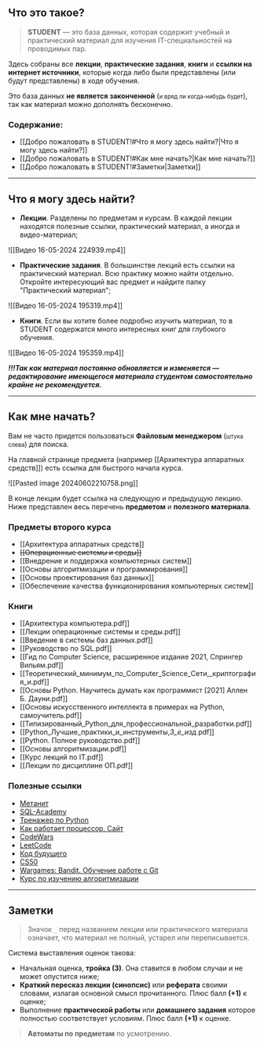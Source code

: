 ## Что это такое?

> **STUDENT** — это база данных, которая содержит учебный и практический материал для изучения IT-специальностей на проводимых пар. 

Здесь собраны все **лекции**, **практические задания**, **книги** и **ссылки на интернет источники**, которые когда либо были представлены (или будут представлены) в ходе обучения. 

Это база данных **не является законченной** (<small>и вряд ли когда-нибудь будет</small>), так как материал можно дополнять бесконечно.

### Содержание:

- [[Добро пожаловать в STUDENT!#Что я могу здесь найти?|Что я могу здесь найти?]]
- [[Добро пожаловать в STUDENT!#Как мне начать?|Как мне начать?]]
- [[Добро пожаловать в STUDENT!#Заметки|Заметки]]

---
## Что я могу здесь найти?

- **Лекции**. Разделены по предметам и курсам. В каждой лекции находятся полезные ссылки, практический материал, а иногда и видео-материал;

![[Видео 16-05-2024 224939.mp4]]

- **Практические задания**. В большинстве лекций есть ссылки на практический материал. Всю практику можно найти отдельно. Откройте интересующий вас предмет и найдите папку "Практический материал";

![[Видео 16-05-2024 195319.mp4]]

- **Книги**. Если вы хотите более подробно изучить материал, то в STUDENT содержатся много интересных книг для глубокого обучения.

![[Видео 16-05-2024 195359.mp4]]

***!!!Так как материал постоянно обновляется и изменяется — редактирование имеющегося материала студентом самостоятельно крайне не рекомендуется.***

---
## Как мне начать?

Вам не часто придется пользоваться **Файловым менеджером** (<small>штука слева</small>) для поиска. 

На главной странице предмета (например [[Архитектура аппаратных средств]]) есть ссылка для быстрого начала курса. 

![[Pasted image 20240602210758.png]]

В конце лекции будет ссылка на следующую и предыдущую лекцию.
Ниже представлен весь перечень **предметом** и **полезного материала**.

### Предметы второго курса

- [[Архитектура аппаратных средств]]
- ~~[[Операционные системы и среды]]~~
- [[Внедрение и поддержка компьютерных систем]]
- [[Основы алгоритмизации и программирования]]
- [[Основы проектирования баз данных]]
- [[Обеспечение качества функционирования компьютерных систем]]

### Книги

- [[Архитектура компьютера.pdf]]
- [[Лекции операционные системы и среды.pdf]]
- [[Введение в системы баз данных.pdf]]
- [[Руководство по SQL.pdf]]
- [[Гид по Computer Science, расширенное издание 2021, Спрингер Вильям.pdf]]
- [[Теоретический_минимум_по_Computer_Science_Сети,_криптография_и.pdf]]
- [[Основы Python. Научитесь думать как программист [2021] Аллен Б. Дауни.pdf]]
- [[Основы искусственного интеллекта в примерах на Python, самоучитель.pdf]]
- [[Типизированный_Python_для_профессиональной_разработки.pdf]]
- [[Python_Лучшие_практики_и_инструменты,_3_е_изд_.pdf]]
- [[Python. Полное руководство.pdf]]
- [[Основы алгоритмизации.pdf]]
- [[Курс лекций по IT.pdf]]
- [[Лекции по дисциплине ОП.pdf]]

### Полезные ссылки

- [Метанит](https://metanit.com/python/)
- [SQL-Academy](https://sql-academy.org/ru)
- [Тренажер по Python](https://pythontutor.ru/)
- [Как работает процессор. Сайт](http://www.simplecpu.com/Binary.html)
- [CodeWars](https://www.codewars.com/)
- [LeetCode](https://leetcode.com/)
- [Код будущего](https://start.1t.ru/c/index.html?amp&amp)
- [CS50](https://cs50.harvard.edu/x/2024/)
- [Wargames: Bandit. Обучение работе с Git](https://overthewire.org/wargames/bandit/)
- [Курс по изучению алгоритмизации](https://www.khanacademy.org/computing/computer-science/algorithms)

---
## Заметки

> Значок `_` перед названием лекции или практического материала означает, что материал не полный, устарел или переписывается.

Система выставления оценок такова:
- Начальная оценка, **тройка (3)**. Она ставится в любом случаи и не может опустится ниже;
- **Краткий пересказ лекции (синопсис)** или **реферата** своими словами, излагая основной смысл прочитанного.  Плюс балл **(+1)** к оценке;
- Выполнение **практической работы** или **домашнего задания** которое полностью соответствует условиям. Плюс балл **(+1)** к оценке.

> **Автоматы по предметам** по усмотрению.